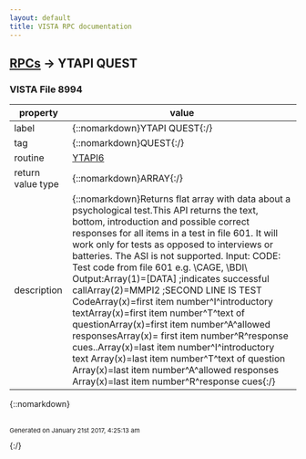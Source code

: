```yaml
---
layout: default
title: VISTA RPC documentation
---
```




## [RPCs](TableOfContent.md) &#8594; YTAPI QUEST 



### VISTA File 8994 


 property | value 
--- | --- 
 label | {::nomarkdown}YTAPI QUEST{:/}
 tag | {::nomarkdown}QUEST{:/}
 routine | [YTAPI6](http://code.osehra.org/dox/Routine_YTAPI6_source.html)
 return value type | {::nomarkdown}ARRAY{:/}
 description | {::nomarkdown}Returns flat array with data about a psychological test.This API returns the text, bottom, introduction and possible correct responses for all items in a test in file 601. It will work only for tests as opposed to interviews or batteries. The ASI is not supported. Input:                 CODE: Test code from file 601 e.g. \CAGE\, \BDI\ Output:Array(1)=[DATA] ;indicates successful  callArray(2)=MMPI2 ;SECOND LINE IS TEST CodeArray(x)=first item number^I^introductory textArray(x)=first item number^T^text of questionArray(x)=first item number^A^allowed responsesArray(x)= first item number^R^response cues..Array(x)=last item number^I^introductory text                    Array(x)=last item number^T^text of question                     Array(x)=last item number^A^allowed responses          Array(x)=last item number^R^response cues{:/}

{::nomarkdown} <br/><br/><p style="font-size: 11px">Generated on January 21st 2017, 4:25:13 am</p>{:/}
